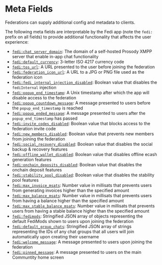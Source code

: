 # Meta Fields

Federations can supply additional config and metadata to clients.

The following meta fields are interpretable by the Fedi app (note the `fedi:` prefix on all fields) to provide additional functionality that affects the user experience:

* [`fedi:chat_server_domain`](chat_server_domain.md): The domain of a self-hosted Prosody XMPP server that enable in-app chat functionality
* [`fedi:default_currency`](default_currency.md): 3-letter ISO 4217 currency code
* [`fedi:tos_url`](tos_url.md): A URL presented to the user before joining the federation
* [`fedi:federation_icon_url`](federation_icon_url.md): A URL to a JPG or PNG file used as the federation icon
* [`fedi:fedi_internal_injection_disabled`](fedi_internal_injection_disabled.md): Boolean value that disables the `fediInternal` injection
* [`fedi:popup_end_timestamp`](popup_end_timestamp.md): A Unix timestamp after which the app will disable access to the federation
* [`fedi:popup_countdown_message`](popup_countdown_message.md): A message presented to users before the `popup_end_timestamp` is reached
* [`fedi:popup_ended_message`](popup_ended_message.md): A message presented to users after the `popup_end_timestamp` has passed
* [`fedi:invite_codes_disabled`](invite_codes_disabled.md): Boolean value that blocks access to the federation invite code
* [`fedi:new_members_disabled`](new_members_disabled.md): Boolean value that prevents new members from joining the federation
* [`fedi:social_recovery_disabled`](social_recovery_disabled.md): Boolean value that disables the social backup & recovery features
* [`fedi:offline_wallet_disabled`](offline_wallet_disabled.md): Boolean value that disables offline ecash generation features
* [`fedi:onchain_deposits_disabled`](onchain_deposits_disabled.md): Boolean value that disables the onchain deposit features
* [`fedi:stability_pool_disabled`](stability_pool_disabled.md): Boolean value that disables the stability pool features
* [`fedi:max_invoice_msats`](max_invoice_msats.md): Number value in millisats that prevents users from generating invoices higher than the specified amount
* [`fedi:max_balance_msats`](max_balance_msats.md): Number value in millisats that prevents users from having a balance higher than the specified amount
* [`fedi:max_stable_balance_msats`](max_stable_balance_msats.md): Number value in millisats that prevents users from having a stable balance higher than the specified amount
* [`fedi:fedimods`](fedimods.md): Stringified JSON array of objects representing the default FediMods shown to users upon joining the federation
* [`fedi:default_group_chats`](default_group_chats.md): Stringified JSON array of strings representing the IDs of any chat groups that all users will join automatically upon creating their username
* [`fedi:welcome_message`](welcome_message.md): A message presented to users upon joining the federation
* [`fedi:pinned_message`](pinned_message.md): A message presented to users on the main Communtity home screen
